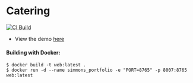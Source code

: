 # Catering
[![CI Build](https://github.com/bsimmons123/invstore/actions/workflows/docker-image.yml/badge.svg)](https://github.com/bsimmons123/invstore/actions/workflows/docker-image.yml)
- View the demo [here](https://flask.sneakystuff.net)

#### Building with Docker:
```
$ docker build -t web:latest .
$ docker run -d --name simmons_portfolio -e "PORT=8765" -p 8007:8765 web:latest
```
